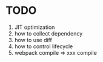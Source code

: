 # TODO
1. JIT optimization
2. how to collect dependency
3. how to use diff
4. how to control lifecycle 
5. webpack compile => xxx compile
